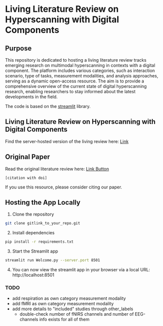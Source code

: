 
# Living Literature Review on Hyperscanning with Digital Components

## Purpose
This repository is dedicated to hosting a living literature review tracks emerging research on multimodal hyperscanning in contexts with a digital 
component. The platform includes various categories, such as interaction scenario, type of tasks, measurement 
modalities, and analysis approaches, serving as a dynamic open-access resource. 
The aim is to provide a comprehensive overview of the current state of digital hyperscanning research, 
enabling researchers to stay informed about the latest developments in the field.

The code is based on the [streamlit](https://streamlit.io/) library.

## Living Literature Review on Hyperscanning with Digital Components
Find the server-hosted version of the living review here:
[Link]()

## Original Paper
Read the original literature review here:
[Link Button]()
```
[citation with doi]
```
If you use this resource, please consider citing our paper. 

## Hosting the App Locally
1. Clone the repository
```bash
git clone gitlink_to_your_repo.git
```
2. Install dependencies
```bash
pip install -r requirements.txt
```
3. Start the Streamlit app
```bash
streamlit run Welcome.py --server.port 8501
```
4. You can now view the streamlit app in your browser via a local URL: 
http://localhost:8501


### TODO
- add respiration as own category measurement modality
- add fMRI as own category measurement modality
- add more details to "included" studies through other_labels 
  - double-check number of fNIRS channels and number of EEG-channels info exists for all of them